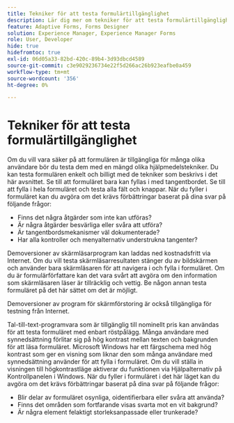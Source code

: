 ```yaml
---
title: Tekniker för att testa formulärtillgänglighet
description: Lär dig mer om tekniker för att testa formulärtillgänglighet i formulärdesigner
feature: Adaptive Forms, Forms Designer
solution: Experience Manager, Experience Manager Forms
role: User, Developer
hide: true
hidefromtoc: true
exl-id: 06d05a33-82bd-420c-89b4-3d93dbcd4589
source-git-commit: c3e9029236734e22f5d266ac26b923eafbe0a459
workflow-type: tm+mt
source-wordcount: '356'
ht-degree: 0%

---
```


# Tekniker för att testa formulärtillgänglighet

Om du vill vara säker på att formulären är tillgängliga för många olika användare bör du testa dem med en mängd olika hjälpmedelstekniker. Du kan testa formulären enkelt och billigt med de tekniker som beskrivs i det här avsnittet.
Se till att formuläret bara kan fyllas i med tangentbordet. Se till att fylla i hela formuläret och testa alla fält och knappar. När du fyller i formuläret kan du avgöra om det krävs förbättringar baserat på dina svar på följande frågor:

* Finns det några åtgärder som inte kan utföras?
* Är några åtgärder besvärliga eller svåra att utföra?
* Är tangentbordsmekanismer väl dokumenterade?
* Har alla kontroller och menyalternativ understrukna tangenter?

Demoversioner av skärmläsarprogram kan laddas ned kostnadsfritt via Internet. Om du vill testa skärmläsarresultaten stänger du av bildskärmen och använder bara skärmläsaren för att navigera i och fylla i formuläret. Om du är formulärförfattare kan det vara svårt att avgöra om den information som skärmläsaren läser är tillräcklig och vettig. Be någon annan testa formuläret på det här sättet om det är möjligt.

Demoversioner av program för skärmförstoring är också tillgängliga för testning från Internet.

Tal-till-text-programvara som är tillgänglig till nominellt pris kan användas för att testa formuläret med enbart röstpålägg.
Många användare med synnedsättning förlitar sig på hög kontrast mellan texten och bakgrunden för att läsa formuläret. Microsoft Windows har ett färgschema med hög kontrast som ger en visning som liknar den som många användare med synnedsättning använder för att fylla i formuläret. Om du vill ställa in visningen till högkontrastläge aktiverar du funktionen via Hjälpalternativ på Kontrollpanelen i Windows. När du fyller i formuläret i det här läget kan du avgöra om det krävs förbättringar baserat på dina svar på följande frågor:

* Blir delar av formuläret osynliga, oidentifierbara eller svåra att använda?
* Finns det områden som fortfarande visas svarta mot en vit bakgrund?
* Är några element felaktigt storleksanpassade eller trunkerade?
